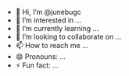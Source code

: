 - 👋 Hi, I’m @junebugc
- 👀 I’m interested in ...
- 🌱 I’m currently learning ...
- 💞️ I’m looking to collaborate on ...
- 📫 How to reach me ...
- 😄 Pronouns: ...
- ⚡ Fun fact: ...

<!---
junebugc/junebugc is a ✨ special ✨ repository because its `README.md` (this file) appears on your GitHub profile.
You can click the Preview link to take a look at your changes.
--->
